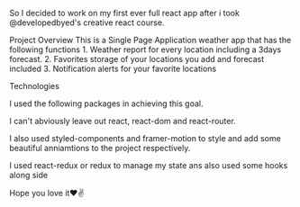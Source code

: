 So I decided to work on my first ever full react app after i took @developedbyed's creative react course.

Project Overview
This is a Single Page Application weather app that has the following functions 1. Weather report for every location including a 3days forecast. 2. Favorites storage of your locations you add and forecast included 3. Notification alerts for your favorite locations

Technologies

I used the following packages in achieving this goal.

I can't abviously leave out react, react-dom and react-router.

I also used styled-components and framer-motion to style and add some beautiful anniamtions to the project respectively.

I used react-redux or redux to manage my state ans also used some hooks along side

Hope you love it❤️✌️
